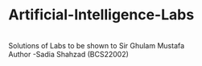 # Artificial-Intelligence-Labs
<br>
Solutions of Labs to be shown to Sir Ghulam Mustafa
<br>
Author -Sadia Shahzad (BCS22002)
